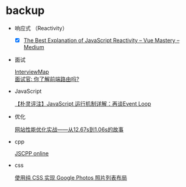 # backup

- 响应式 （Reactivity）
  
  - [x] [The Best Explanation of JavaScript Reactivity – Vue Mastery – Medium](https://medium.com/vue-mastery/the-best-explanation-of-javascript-reactivity-fea6112dd80d)

- 面试
  
  [InterviewMap](https://yuchengkai.cn/docs/zh/)  
  [面试官: 你了解前端路由吗?](https://juejin.im/post/5ac61da66fb9a028c71eae1b)

- JavaScript

  [【朴灵评注】JavaScript 运行机制详解：再谈Event Loop](https://blog.csdn.net/lin_credible/article/details/40143961)

- 优化

  [网站性能优化实战——从12.67s到1.06s的故事](https://juejin.im/post/5b0b7d74518825158e173a0c?utm_source=gold_browser_extension)

- cpp

  [JSCPP online](https://felixhao28.github.io/JSCPP/)

- css

  [使用纯 CSS 实现 Google Photos 照片列表布局](https://github.com/xieranmaya/blog/issues/4)